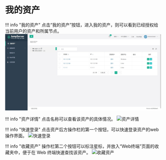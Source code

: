 # 我的资产

!!! info "我的资产"
    点击“我的资产”按钮，进入我的资产，则可以看到已经授权给当前用户的资产和所属节点。
![我的资产](../../img/user_assets_user-asset_list.jpg)

!!! info "资产详情"
    点击名称可以查看该资产的具体情况。
![资产详情](../../img/user_assets_user-asset_details.jpg)

!!! info "快速登录"
    点击资产后方操作栏的第一个按钮，可以快速登录资产的web操作界面。
![快速登录](../../img/user_assets_user-asset_fastlogin.jpg)

!!! info "收藏资产"
    操作栏第二个按钮可以标注星标，并放入“Web终端”页面的收藏夹中，便于在 Web 终端快速查找该资产。
![收藏资产](../../img/user_assets_user-asset_collection.jpg)
